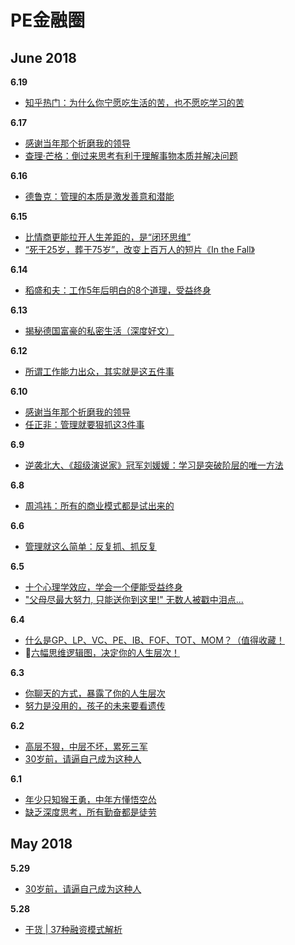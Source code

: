 # PE金融圈

## June 2018
**6.19**
- [知乎热门：为什么你宁愿吃生活的苦，也不愿吃学习的苦](https://mp.weixin.qq.com/s/MlNzU8OX67Xgt5A3E_zCaA)

**6.17**
- [感谢当年那个折磨我的领导](https://mp.weixin.qq.com/s/-IXAQukjoTxa-nzhPpVyBw)
- [查理·芒格：倒过来思考有利于理解事物本质并解决问题](https://mp.weixin.qq.com/s/UonBpfUqEVklKtFi1b8cfA)

**6.16**
- [德鲁克：管理的本质是激发善意和潜能](https://mp.weixin.qq.com/s/UYEGHoP4E3pP9bs8XP7u8g)

**6.15**
- [比情商更能拉开人生差距的，是“闭环思维”](https://mp.weixin.qq.com/s/RMHlp9D72ttCIWaefotaaw)
- [“死于25岁，葬于75岁”，改变上百万人的短片《In the Fall》](https://mp.weixin.qq.com/s/CEE4A6LSGgFOSN74C7VK2g)

**6.14**
- [稻盛和夫：工作5年后明白的8个道理，受益终身](https://mp.weixin.qq.com/s/rXv7I1KZpuMwC1TGRneD8A)

**6.13**
- [揭秘德国富豪的私密生活（深度好文）](https://mp.weixin.qq.com/s/Ay3a7efZjnZGbOTcfd7VaA)

**6.12**
- [所谓工作能力出众，其实就是这五件事](https://mp.weixin.qq.com/s/_TP2vCQ2P1n1kmqFbfWZrA)

**6.10**
- [感谢当年那个折磨我的领导](https://mp.weixin.qq.com/s/c2VPmQp034M95Mf8XJ0COw)
- [任正非：管理就要狠抓这3件事](https://mp.weixin.qq.com/s?__biz=MzA4MjAxODMzMA==&mid=2653197728&idx=2&sn=1aba1b63c882fd30176a9ac117df4905&chksm=845c1cd5b32b95c3bd09c2ffb2a090431eeb760cfacf5bc989f101fd904f1acc4829ddbe9208&scene=38#wechat_redirect)

**6.9**
- [逆袭北大、《超级演说家》冠军刘媛媛：学习是突破阶层的唯一方法](https://mp.weixin.qq.com/s/wky3ZXP8S783YH305X_1Aw)

**6.8**
- [周鸿祎：所有的商业模式都是试出来的](https://mp.weixin.qq.com/s?__biz=MzA4MjAxODMzMA==&mid=2653197688&idx=2&sn=0c43b3c9aeb7a741289daea204ca7945&chksm=845c1c0db32b951b57ae210958ac186d95c754fd3832a3880910f2b3fc50d391221466584dd1&scene=38#wechat_redirect)

**6.6**
- [管理就这么简单：反复抓、抓反复](https://mp.weixin.qq.com/s/Z-XtEPtLHWR1oD4lf9Ze0w)

**6.5**
- [十个心理学效应，学会一个便能受益终身](https://mp.weixin.qq.com/s/lkdYMDvMAEm0a6yGpHqmQQ)
- ["父母尽最大努力, 只能送你到这里!" 无数人被戳中泪点...](https://mp.weixin.qq.com/s/7mRF1JyOaT3Iiq-GgPbSKA)

**6.4**
- [什么是GP、LP、VC、PE、IB、FOF、TOT、MOM？（值得收藏！](https://mp.weixin.qq.com/s?__biz=MzA4MjAxODMzMA==&mid=2653197630&idx=3&sn=5b5f988745509fa037b45a3a85e7681e&chksm=845c1c4bb32b955df68b99e14f49d9972c6d03dd6386a27ca9b70539286da273b3cd9817534f&scene=38#wechat_redirect)
- 🔴[六幅思维逻辑图，决定你的人生层次！](https://mp.weixin.qq.com/s?__biz=MzA4MjAxODMzMA==&mid=2653197630&idx=4&sn=bebc9b72f89881a4d18023d23b9ad223&chksm=845c1c4bb32b955dfe0acc088b426924db6ea8c37da2637590e69a72d0b9adaa12ebb681fec8&scene=38#wechat_redirect)

**6.3**
- [你聊天的方式，暴露了你的人生层次](https://mp.weixin.qq.com/s?__biz=MzA4MjAxODMzMA==&mid=2653197615&idx=3&sn=c33cb84376eac100c5a2c1cc76586822&chksm=845c1c5ab32b954c83794493fa5e7608c7f1bec174035101ddac680420d4adaf1ab42dc8d96a&scene=38#wechat_redirect)
- [努力是没用的，孩子的未来要看遗传](https://mp.weixin.qq.com/s?__biz=MzA4MjAxODMzMA==&mid=2653197596&idx=1&sn=286f4368fb62563099fdcb33e2478201&chksm=845c1c69b32b957feda6808dcd79a407b3f72dc0b00ac9ed97ba0b2e0a5ef85ce1d022074a9a&scene=38#wechat_redirect)

**6.2**
- [高层不狠，中层不坏，累死三军](https://mp.weixin.qq.com/s?__biz=MzA4MjAxODMzMA==&mid=2653197596&idx=4&sn=42193527e1bb709ab0fe906200b9ceb0&chksm=845c1c69b32b957f8ff56ab807e22279cde3aa6715eac5d22abccb6c0ffdb1ac75b6b6165012&scene=38#wechat_redirect)
- [30岁前，请逼自己成为这种人](https://mp.weixin.qq.com/s?__biz=MzA4MjAxODMzMA==&mid=2653197584&idx=1&sn=044c455300643b849dd1c2c9be6f87b1&chksm=845c1c65b32b9573b89a97e03b80f376c642f3eb125a3067d48662f01afe70ef97f7a563b3a0&scene=38#wechat_redirect)

**6.1**
- [年少只知猴王勇，中年方懂悟空怂](https://mp.weixin.qq.com/s?__biz=MzA4MjAxODMzMA==&mid=2653197584&idx=2&sn=f028e2a83006ec98794a899b465581fb&chksm=845c1c65b32b9573c6a5b97f8fbb3a6594c4b158ed85cd5500f43fc76504ca62407b99fbc7a8&scene=38#wechat_redirect)
- [缺乏深度思考，所有勤奋都是徒劳](https://mp.weixin.qq.com/s?__biz=MzA4MjAxODMzMA==&mid=2653197584&idx=4&sn=49be589302e395a3985a1f8ea140743f&chksm=845c1c65b32b9573b558adac431c800e82854e93e8c1017dc01a5a5be2c823a11353081338f3&scene=38#wechat_redirect)

## May 2018
**5.29**
- [30岁前，请逼自己成为这种人](https://mp.weixin.qq.com/s?__biz=MzA4MjAxODMzMA==&mid=2653197548&idx=2&sn=e8ce60850c0925a84235b6141c9f23dc&chksm=845c1d99b32b948f7b33f132e7da663709ed5e43fcc981bfe0a5d128b906e22ccae82a70b5ba&scene=38#wechat_redirect)

**5.28**
- [干货 | 37种融资模式解析](https://mp.weixin.qq.com/s?__biz=MzA4MjAxODMzMA==&mid=2653197528&idx=3&sn=0a1d7ca88fc051d80da3fe6cbc85d9df&chksm=845c1dadb32b94bba2431bd04a15b9d769105f2369c946e52f7e895abfdd4186e078c0a5db4e&scene=38#wechat_redirect)